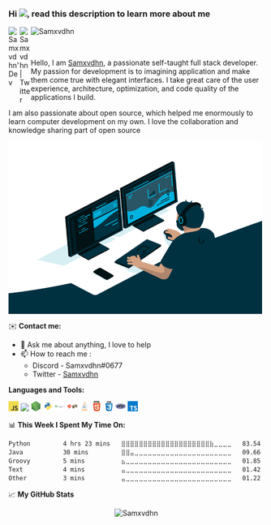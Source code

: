 ### Hi <img width="25px" src="https://media.giphy.com/media/hvRJCLFzcasrR4ia7z/giphy.gif">, read this description to learn more about me

<a href="https://dsc.bio/samxvdhn">
  <img align="left" alt="Samxvdhn'Dev" width="22px"
    src="https://raw.githubusercontent.com/peterthehan/peterthehan/master/assets/discord.svg" />
</a>
<a href="https://twitter.com/Samxvdhn">
  <img align="left" alt="Samxvdhn | Twitter" width="22px"
    src="https://raw.githubusercontent.com/peterthehan/peterthehan/master/assets/twitter.svg" />
</a>

![Samxvdhn](https://visitor-badge.glitch.me/badge?page_id=Samxvdhn.Samxvdhn)

<br />

Hello, I am [Samxvdhn](https://github.com/Samxvdhn), a passionate self-taught full stack developer. My passion for development is to imagining application and make them come true with elegant interfaces. I take great care of the user experience, architecture, optimization, and code quality of the applications I build.

I am also passionate about open source, which helped me enormously to learn computer development on my own. I love the collaboration and knowledge sharing part of open source

 <img align="middle"
      alt="GIF"
      src="https://github.com/Samxvdhn/Samxvdhn/blob/main/code.gif?raw=true"
      width="500" height="340" />
      
✉️ **Contact me:**

- 💬 Ask me about anything, I love to help
- 📫 How to reach me :
    - Discord - Samxvdhn#0677
    - Twitter - [Samxvdhn](https://twitter.com/Samxvdhn)

**Languages and Tools:**

<code><img height="20"
    src="https://raw.githubusercontent.com/github/explore/80688e429a7d4ef2fca1e82350fe8e3517d3494d/topics/javascript/javascript.png"></code>
<code><img height="20"
    src="https://cdn.discordapp.com/attachments/792763307433000994/836619690230677594/discord-1.png"></code>
<code><img height="20"
    src="https://raw.githubusercontent.com/github/explore/80688e429a7d4ef2fca1e82350fe8e3517d3494d/topics/nodejs/nodejs.png"></code>
<code><img height="20"
    src="https://raw.githubusercontent.com/github/explore/80688e429a7d4ef2fca1e82350fe8e3517d3494d/topics/python/python.png"></code>
<code><img height="20"
    src="https://raw.githubusercontent.com/github/explore/80688e429a7d4ef2fca1e82350fe8e3517d3494d/topics/mongodb/mongodb.png"></code>
<code><img height="20"
    src="https://raw.githubusercontent.com/github/explore/80688e429a7d4ef2fca1e82350fe8e3517d3494d/topics/git/git.png"></code>
<code><img height="20"
    src="https://raw.githubusercontent.com/github/explore/80688e429a7d4ef2fca1e82350fe8e3517d3494d/topics/java/java.png"></code>
<code><img height="20"
    src="https://raw.githubusercontent.com/github/explore/80688e429a7d4ef2fca1e82350fe8e3517d3494d/topics/html/html.png"></code>
<code><img height="20"
    src="https://raw.githubusercontent.com/github/explore/80688e429a7d4ef2fca1e82350fe8e3517d3494d/topics/css/css.png"></code>
<code><img height="20"
    src="https://raw.githubusercontent.com/github/explore/80688e429a7d4ef2fca1e82350fe8e3517d3494d/topics/php/php.png"></code>
<code><img height="20"
    src="https://raw.githubusercontent.com/github/explore/80688e429a7d4ef2fca1e82350fe8e3517d3494d/topics/typescript/typescript.png"></code>

📊 **This Week I Spent My Time On:**

<!--START_SECTION:waka-->

```txt
Python         4 hrs 23 mins   ⣿⣿⣿⣿⣿⣿⣿⣿⣿⣿⣿⣿⣿⣿⣿⣿⣿⣿⣿⣿⣷⣀⣀⣀⣀   83.54 %
Java           30 mins         ⣿⣿⣤⣀⣀⣀⣀⣀⣀⣀⣀⣀⣀⣀⣀⣀⣀⣀⣀⣀⣀⣀⣀⣀⣀   09.66 %
Groovy         5 mins          ⣦⣀⣀⣀⣀⣀⣀⣀⣀⣀⣀⣀⣀⣀⣀⣀⣀⣀⣀⣀⣀⣀⣀⣀⣀   01.85 %
Text           4 mins          ⣤⣀⣀⣀⣀⣀⣀⣀⣀⣀⣀⣀⣀⣀⣀⣀⣀⣀⣀⣀⣀⣀⣀⣀⣀   01.42 %
Other          3 mins          ⣤⣀⣀⣀⣀⣀⣀⣀⣀⣀⣀⣀⣀⣀⣀⣀⣀⣀⣀⣀⣀⣀⣀⣀⣀   01.22 %
```

<!--END_SECTION:waka-->

📈 **My GitHub Stats**

<p align="center"> <img
    src="https://github-readme-stats.vercel.app/api?username=Samxvdhn&show_icons=true&theme=gotham"
    alt="Samxvdhn" />
